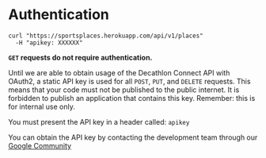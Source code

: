 # Authentication

```shell
curl "https://sportsplaces.herokuapp.com/api/v1/places"
  -H "apikey: XXXXXX"
```

**`GET` requests do not require authentication.**

Until we are able to obtain usage of the Decathlon Connect API with OAuth2, a static API key is used for all `POST`,
`PUT`, and `DELETE` requests. This means that your code must not be published to the public internet. It is forbidden to
publish an application that contains this key. Remember: this is for internal use only.

You must present the API key in a header called: `apikey`

<aside class="notice">
  You can obtain the API key by contacting the development team through our 
  <a href="https://plus.google.com/u/2/communities/110282251333522025242">Google Community</a>
</aside>
